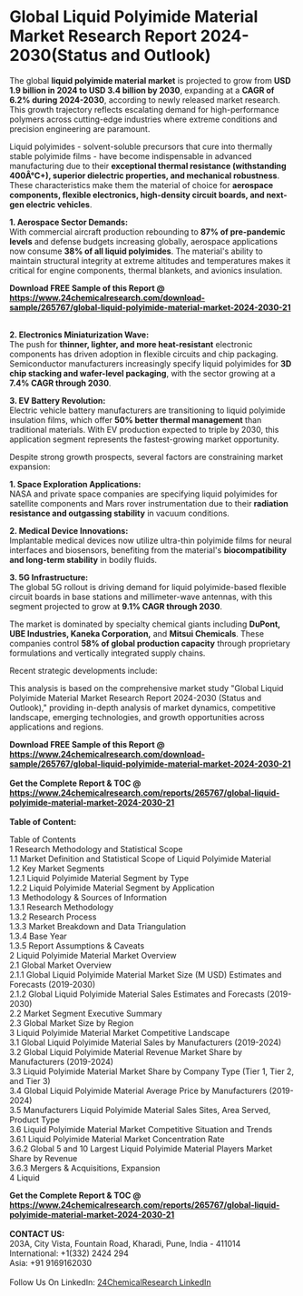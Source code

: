 <h1>Global Liquid Polyimide Material Market Research Report 2024-2030(Status and Outlook)</h1><p>The global <strong>liquid polyimide material market</strong> is projected to grow from <strong>USD 1.9 billion in 2024 to USD 3.4 billion by 2030</strong>, expanding at a <strong>CAGR of 6.2% during 2024-2030</strong>, according to newly released market research. This growth trajectory reflects escalating demand for high-performance polymers across cutting-edge industries where extreme conditions and precision engineering are paramount.</p><p>Liquid polyimides - solvent-soluble precursors that cure into thermally stable polyimide films - have become indispensable in advanced manufacturing due to their <strong>exceptional thermal resistance (withstanding 400Â°C+), superior dielectric properties, and mechanical robustness</strong>. These characteristics make them the material of choice for <strong>aerospace components, flexible electronics, high-density circuit boards, and next-gen electric vehicles</strong>.</p><p><strong>1. Aerospace Sector Demands:</strong><br>
With commercial aircraft production rebounding to <strong>87% of pre-pandemic levels</strong> and defense budgets increasing globally, aerospace applications now consume <strong>38% of all liquid polyimides</strong>. The material's ability to maintain structural integrity at extreme altitudes and temperatures makes it critical for engine components, thermal blankets, and avionics insulation.</p><div><b>Download FREE Sample of this Report @ 
            <a href="https://www.24chemicalresearch.com/download-sample/265767/global-liquid-polyimide-material-market-2024-2030-21">
            https://www.24chemicalresearch.com/download-sample/265767/global-liquid-polyimide-material-market-2024-2030-21</a></b></div><br><p><strong>2. Electronics Miniaturization Wave:</strong><br>
The push for <strong>thinner, lighter, and more heat-resistant</strong> electronic components has driven adoption in flexible circuits and chip packaging. Semiconductor manufacturers increasingly specify liquid polyimides for <strong>3D chip stacking and wafer-level packaging</strong>, with the sector growing at a <strong>7.4% CAGR through 2030</strong>.</p><p><strong>3. EV Battery Revolution:</strong><br>
Electric vehicle battery manufacturers are transitioning to liquid polyimide insulation films, which offer <strong>50% better thermal management</strong> than traditional materials. With EV production expected to triple by 2030, this application segment represents the fastest-growing market opportunity.</p><p>Despite strong growth prospects, several factors are constraining market expansion:</p><p><strong>1. Space Exploration Applications:</strong><br>
NASA and private space companies are specifying liquid polyimides for satellite components and Mars rover instrumentation due to their <strong>radiation resistance and outgassing stability</strong> in vacuum conditions.</p><p><strong>2. Medical Device Innovations:</strong><br>
Implantable medical devices now utilize ultra-thin polyimide films for neural interfaces and biosensors, benefiting from the material's <strong>biocompatibility and long-term stability</strong> in bodily fluids.</p><p><strong>3. 5G Infrastructure:</strong><br>
The global 5G rollout is driving demand for liquid polyimide-based flexible circuit boards in base stations and millimeter-wave antennas, with this segment projected to grow at <strong>9.1% CAGR through 2030</strong>.</p><p>The market is dominated by specialty chemical giants including <strong>DuPont, UBE Industries, Kaneka Corporation,</strong> and <strong>Mitsui Chemicals</strong>. These companies control <strong>58% of global production capacity</strong> through proprietary formulations and vertically integrated supply chains.</p><p>Recent strategic developments include:</p><p>This analysis is based on the comprehensive market study "Global Liquid Polyimide Material Market Research Report 2024-2030 (Status and Outlook)," providing in-depth analysis of market dynamics, competitive landscape, emerging technologies, and growth opportunities across applications and regions.</p><div><b>Download FREE Sample of this Report @ 
            <a href="https://www.24chemicalresearch.com/download-sample/265767/global-liquid-polyimide-material-market-2024-2030-21">
            https://www.24chemicalresearch.com/download-sample/265767/global-liquid-polyimide-material-market-2024-2030-21</a></b></div><br><div><b>Get the Complete Report & TOC @ 
            <a href="https://www.24chemicalresearch.com/reports/265767/global-liquid-polyimide-material-market-2024-2030-21">
            https://www.24chemicalresearch.com/reports/265767/global-liquid-polyimide-material-market-2024-2030-21</a></b></div><br>
            <b>Table of Content:</b><p>Table of Contents<br />
1 Research Methodology and Statistical Scope<br />
1.1 Market Definition and Statistical Scope of Liquid Polyimide Material<br />
1.2 Key Market Segments<br />
1.2.1 Liquid Polyimide Material Segment by Type<br />
1.2.2 Liquid Polyimide Material Segment by Application<br />
1.3 Methodology & Sources of Information<br />
1.3.1 Research Methodology<br />
1.3.2 Research Process<br />
1.3.3 Market Breakdown and Data Triangulation<br />
1.3.4 Base Year<br />
1.3.5 Report Assumptions & Caveats<br />
2 Liquid Polyimide Material Market Overview<br />
2.1 Global Market Overview<br />
2.1.1 Global Liquid Polyimide Material Market Size (M USD) Estimates and Forecasts (2019-2030)<br />
2.1.2 Global Liquid Polyimide Material Sales Estimates and Forecasts (2019-2030)<br />
2.2 Market Segment Executive Summary<br />
2.3 Global Market Size by Region<br />
3 Liquid Polyimide Material Market Competitive Landscape<br />
3.1 Global Liquid Polyimide Material Sales by Manufacturers (2019-2024)<br />
3.2 Global Liquid Polyimide Material Revenue Market Share by Manufacturers (2019-2024)<br />
3.3 Liquid Polyimide Material Market Share by Company Type (Tier 1, Tier 2, and Tier 3)<br />
3.4 Global Liquid Polyimide Material Average Price by Manufacturers (2019-2024)<br />
3.5 Manufacturers Liquid Polyimide Material Sales Sites, Area Served, Product Type<br />
3.6 Liquid Polyimide Material Market Competitive Situation and Trends<br />
3.6.1 Liquid Polyimide Material Market Concentration Rate<br />
3.6.2 Global 5 and 10 Largest Liquid Polyimide Material Players Market Share by Revenue<br />
3.6.3 Mergers & Acquisitions, Expansion<br />
4 Liquid </p><div><b>Get the Complete Report & TOC @ 
            <a href="https://www.24chemicalresearch.com/reports/265767/global-liquid-polyimide-material-market-2024-2030-21">
            https://www.24chemicalresearch.com/reports/265767/global-liquid-polyimide-material-market-2024-2030-21</a></b></div><br><b>CONTACT US:</b><br>
            203A, City Vista, Fountain Road, Kharadi, Pune, India - 411014<br>
            International: +1(332) 2424 294<br>
            Asia: +91 9169162030 <br><br>
            Follow Us On LinkedIn: <a href="https://www.linkedin.com/company/24chemicalresearch/">24ChemicalResearch LinkedIn</a>